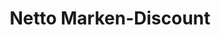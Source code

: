 ---
title: "Netto Marken-Discount"
url: /villingen-schwenningen/netto-marken-discount/
shop: Supermarkt
---